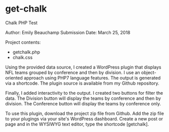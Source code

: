 # get-chalk
Chalk PHP Test

Author: Emily Beauchamp
Submission Date: March 25, 2018

Project contents: 
- getchalk.php
- chalk.css

Using the provided data source, I created a WordPress plugin that displays NFL teams grouped by conference and then by division. 
I use an object-oriented approach using PHP7 language features. The output is generated via a shortcode. The plugin source is available from my Github repository.

Finally, I added interactivity to the output. I created two buttons for filter the data. The Division button will display the teams by conference and then by division. The Conference button will display the teams by conference only.

To use this plugin, download the project zip file from Github. Add the zip file to your plugings via your site's WordPress dashboard. Create a new post or page and in the WYSIWYG text editor, type the shortcode [getchalk]. 